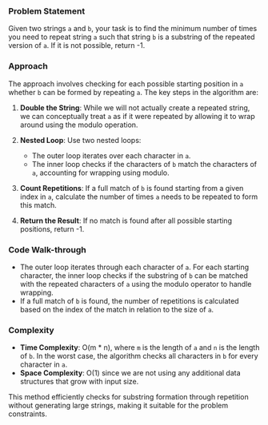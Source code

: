 ### Problem Statement
Given two strings `a` and `b`, your task is to find the minimum number of times you need to repeat string `a` such that string `b` is a substring of the repeated version of `a`. If it is not possible, return -1.

### Approach
The approach involves checking for each possible starting position in `a` whether `b` can be formed by repeating `a`. The key steps in the algorithm are:

1. **Double the String**: While we will not actually create a repeated string, we can conceptually treat `a` as if it were repeated by allowing it to wrap around using the modulo operation.

2. **Nested Loop**: Use two nested loops:
   - The outer loop iterates over each character in `a`.
   - The inner loop checks if the characters of `b` match the characters of `a`, accounting for wrapping using modulo.

3. **Count Repetitions**: If a full match of `b` is found starting from a given index in `a`, calculate the number of times `a` needs to be repeated to form this match.

4. **Return the Result**: If no match is found after all possible starting positions, return -1.

### Code Walk-through
- The outer loop iterates through each character of `a`. For each starting character, the inner loop checks if the substring of `b` can be matched with the repeated characters of `a` using the modulo operator to handle wrapping.
- If a full match of `b` is found, the number of repetitions is calculated based on the index of the match in relation to the size of `a`.

### Complexity
- **Time Complexity**: O(m * n), where `m` is the length of `a` and `n` is the length of `b`. In the worst case, the algorithm checks all characters in `b` for every character in `a`.
- **Space Complexity**: O(1) since we are not using any additional data structures that grow with input size.

This method efficiently checks for substring formation through repetition without generating large strings, making it suitable for the problem constraints.
